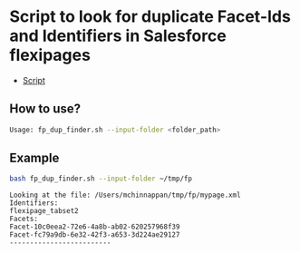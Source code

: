 # Script to look for duplicate Facet-Ids and Identifiers in Salesforce flexipages

- [Script](./fp_dup_finder.sh)

## How to use?

```bash
Usage: fp_dup_finder.sh --input-folder <folder_path>
```

## Example

```bash
bash fp_dup_finder.sh --input-folder ~/tmp/fp       
```

```
Looking at the file: /Users/mchinnappan/tmp/fp/mypage.xml
Identifiers:
flexipage_tabset2
Facets:
Facet-10c0eea2-72e6-4a8b-ab02-620257968f39
Facet-fc79a9db-6e32-42f3-a653-3d224ae29127
-------------------------



```